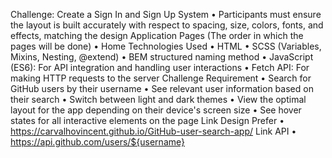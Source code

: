 Challenge: Create a Sign In and Sign Up System
•	Participants must ensure the layout is built accurately with respect to spacing, size, colors, fonts, and effects, matching the design
Application Pages (The order in which the pages will be done)
•	Home
Technologies Used
•	HTML
•	SCSS (Variables, Mixins, Nesting, @extend)
•	BEM structured naming method
•	JavaScript (ES6): For API integration and handling user interactions
•	Fetch API: For making HTTP requests to the server
Challenge Requirement
•	Search for GitHub users by their username
•	See relevant user information based on their search
•	Switch between light and dark themes
•	View the optimal layout for the app depending on their device's screen size
•	See hover states for all interactive elements on the page
Link Design Prefer
•	https://carvalhovincent.github.io/GitHub-user-search-app/
Link API
•	https://api.github.com/users/${username}

